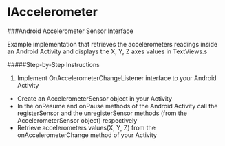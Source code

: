IAccelerometer
============

###Android Accelerometer Sensor Interface

Example implementation that retrieves the accelerometers readings inside an Android Activity and displays the X, Y, Z axes values in TextViews.s

#####Step-by-Step Instructions
1. Implement OnAccelerometerChangeListener interface to your Android Activity
* Create an AccelerometerSensor object in your Activity
* In the onResume and onPause methods of the Android Activity call the registerSensor and the unregisterSensor methods (from the AccelerometerSensor object) respectively
* Retrieve accelerometers values(X, Y, Z) from the onAccelerometerChange method of your Activity
